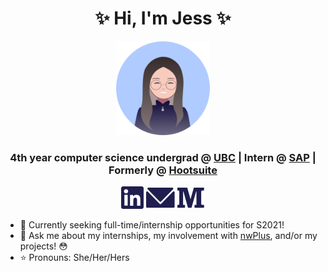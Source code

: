 <h1 align="center"> ✨ Hi, I'm Jess ✨ </h1>

<p align="center"><img src="assets/profilePic.svg" height="150" width="150"></p>

<h3 align="center">4th year computer science undergrad @ <a href="https://www.ubc.ca/">UBC</a> | Intern @ <a href="https://www.sap.com/index.html">SAP</a> | Formerly @ <a href="https://hootsuite.com/">Hootsuite</a></h3>

<p align="center">
	<a href="https://www.linkedin.com/in/jvssicawu/"><img src="assets/LinkedInDark.svg"></a>
	<a href="mailto:jessicawu.98@hotmail.ca"><img src="assets/EmailDark.svg"></a>
	<a href="https://medium.com/@jessicawu.9898"><img src="assets/MediumDark.svg"></a>
</p>

- 🔭 Currently seeking full-time/internship opportunities for S2021!
- 💬 Ask me about my internships, my involvement with [nwPlus](https://www.nwplus.io/ "nwPlus"), and/or my projects! 😳
- ⭐️ Pronouns: She/Her/Hers
